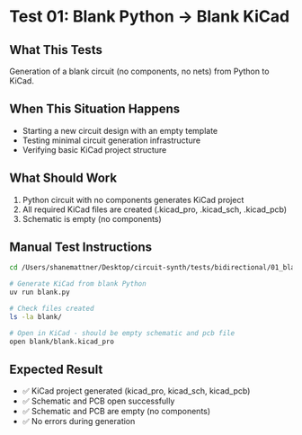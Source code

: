 # Test 01: Blank Python → Blank KiCad

## What This Tests

Generation of a blank circuit (no components, no nets) from Python to KiCad.

## When This Situation Happens

- Starting a new circuit design with an empty template
- Testing minimal circuit generation infrastructure
- Verifying basic KiCad project structure

## What Should Work

1. Python circuit with no components generates KiCad project
2. All required KiCad files are created (.kicad_pro, .kicad_sch, .kicad_pcb)
3. Schematic is empty (no components)

## Manual Test Instructions

```bash
cd /Users/shanemattner/Desktop/circuit-synth/tests/bidirectional/01_blank_circuit

# Generate KiCad from blank Python
uv run blank.py

# Check files created
ls -la blank/

# Open in KiCad - should be empty schematic and pcb file
open blank/blank.kicad_pro
```

## Expected Result

- ✅ KiCad project generated (kicad_pro, kicad_sch, kicad_pcb)
- ✅ Schematic and PCB open successfully
- ✅ Schematic and PCB are empty (no components)
- ✅ No errors during generation
